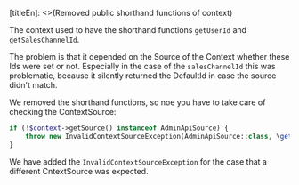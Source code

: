 [titleEn]: <>(Removed public shorthand functions of context)

The context used to have the shorthand functions `getUserId` and `getSalesChannelId`.

The problem is that it depended on the Source of the Context whether these Ids were set or not.
Especially in the case of the `salesChannelId` this was problematic, because it silently returned the DefaultId in case the source didn't match.

We removed the shorthand functions, so noe you have to take care of checking the ContextSource:
```php
if (!$context->getSource() instanceof AdminApiSource) {
	throw new InvalidContextSourceException(AdminApiSource::class, \get_class($context->getSource()));
}
```

We have added the `InvalidContextSourceException` for the case that a different CntextSource was expected.